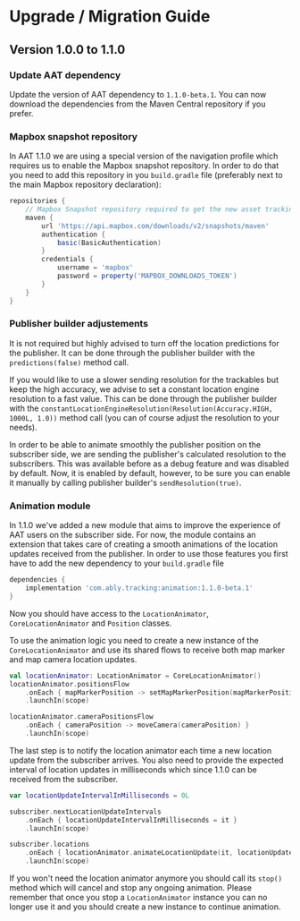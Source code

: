 # Upgrade / Migration Guide

## Version 1.0.0 to 1.1.0

### Update AAT dependency

Update the version of AAT dependency to `1.1.0-beta.1`.
You can now download the dependencies from the Maven Central repository if you prefer.

### Mapbox snapshot repository

In AAT 1.1.0 we are using a special version of the navigation profile which requires us to enable the Mapbox snapshot repository. In order to do that you need to add this repository in you `build.gradle` file (preferably next to the main Mapbox repository declaration):
```groovy
repositories {
	// Mapbox Snapshot repository required to get the new asset tracking navigation profile.
	maven {
	    url 'https://api.mapbox.com/downloads/v2/snapshots/maven'
	    authentication {
	        basic(BasicAuthentication)
	    }
	    credentials {
	        username = 'mapbox'
	        password = property('MAPBOX_DOWNLOADS_TOKEN')
	    }
	}
}

```

### Publisher builder adjustements

It is not required but highly advised to turn off the location predictions for the publisher. It can be done through the publisher builder with the `predictions(false)` method call.

If you would like to use a slower sending resolution for the trackables but keep the high accuracy, we advise to set a constant location engine resolution to a fast value. This can be done through the publisher builder with the `constantLocationEngineResolution(Resolution(Accuracy.HIGH, 1000L, 1.0))` method call (you can of course adjust the resolution to your needs).

In order to be able to animate smoothly the publisher position on the subscriber side, we are sending the publisher's calculated resolution to the subscribers. This was available before as a debug feature and was disabled by default. Now, it is enabled by default, however, to be sure you can enable it manually by calling publisher builder's `sendResolution(true)`.

### Animation module

In 1.1.0 we've added a new module that aims to improve the experience of AAT users on the subscriber side. For now, the module contains an extension that takes care of creating a smooth animations of the location updates received from the publisher. In order to use those features you first have to add the new dependency to your `build.gradle` file
```groovy
dependencies {
    implementation 'com.ably.tracking:animation:1.1.0-beta.1'
}
```
Now you should have access to the `LocationAnimator`, `CoreLocationAnimator` and `Position` classes.

To use the animation logic you need to create a new instance of the `CoreLocationAnimator` and use its shared flows to receive both map marker and map camera location updates.
```kotlin
val locationAnimator: LocationAnimator = CoreLocationAnimator()
locationAnimator.positionsFlow
    .onEach { mapMarkerPosition -> setMapMarkerPosition(mapMarkerPosition) }
    .launchIn(scope)

locationAnimator.cameraPositionsFlow
    .onEach { cameraPosition -> moveCamera(cameraPosition) }
    .launchIn(scope)
```

The last step is to notify the location animator each time a new location update from the subscriber arrives. You also need to provide the expected interval of location updates in milliseconds which since 1.1.0 can be received from the subscriber.
```kotlin
var locationUpdateIntervalInMilliseconds = 0L

subscriber.nextLocationUpdateIntervals
    .onEach { locationUpdateIntervalInMilliseconds = it }
    .launchIn(scope)

subscriber.locations
    .onEach { locationAnimator.animateLocationUpdate(it, locationUpdateIntervalInMilliseconds) }
    .launchIn(scope)
```

If you won't need the location animator anymore you should call its `stop()` method which will cancel and stop any ongoing animation. Please remember that once you stop a `LocationAnimator` instance you can no longer use it and you should create a new instance to continue animation.
